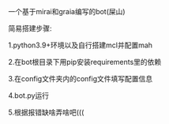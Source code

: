 一个基于mirai和graia编写的bot(屎山)
 
简易搭建步骤:

1.python3.9+环境以及自行搭建mcl并配置mah

2.在bot根目录下用pip安装requirements里的依赖

3.在config文件夹内的config文件填写配置信息

4.bot.py运行

5.根据报错缺啥弄啥吧(((
